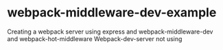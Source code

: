 # webpack-middleware-dev-example
Creating a webpack server using express and webpack-middleware-dev and webpack-hot-middleware
Webpack-dev-server not using
